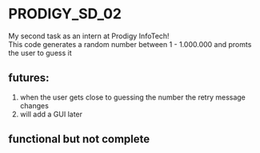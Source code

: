 # PRODIGY_SD_02
My second task as an intern at Prodigy InfoTech!<br>
This code generates a random number between 1 - 1.000.000 and promts the user to guess it

## futures:
<ol>
  <li>when the user gets close to guessing the number the retry message changes</li>
  <li>will add a GUI later</li>
</ol>

## functional but not complete
